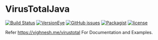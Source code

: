 # VirusTotalJava
[![Build Status](https://travis-ci.org/B-V-R/VirusTotal-public-and-private-API-2.0-implementation-in-pure-Java.svg?branch=v1.0)](https://travis-ci.org/B-V-R/VirusTotal-public-and-private-API-2.0-implementation-in-pure-Java)
[![VersionEye](https://img.shields.io/versioneye/d/B-V-R/VirusTotal-public-and-private-API-2.0-implementation-in-pure-Java.svg?style=flat-square)]()
[![GitHub issues](https://img.shields.io/github/issues/B-V-R/VirusTotal-public-and-private-API-2.0-implementation-in-pure-Java.svg?style=flat-square)]()
[![Packagist](https://img.shields.io/packagist/dt/B-V-R/VirusTotal-public-and-private-API-2.0-implementation-in-pure-Java.svg?style=flat-square)]()
[![license](https://img.shields.io/github/license/B-V-R/VirusTotal-public-and-private-API-2.0-implementation-in-pure-Java.svg?style=flat-square)]()

Refer https://vighnesh.me/virustotal For Documentation and Examples.
